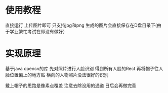# 使用教程

直接运行 上传图片即可 只支持jpg和png 生成的图片会直接保存在D盘目录下(由于学业繁忙考试在即没有做好） 

# 实现原理 

基于java opencv的库 先对照片进行人脸识别 得到所有人脸的Rect 再将帽子往人脸位置偏上的地方贴 横向的人物照片没法很好的识别

戴上帽子的思路是像素点覆盖 注意去除没用的通道 日后会再做完善

